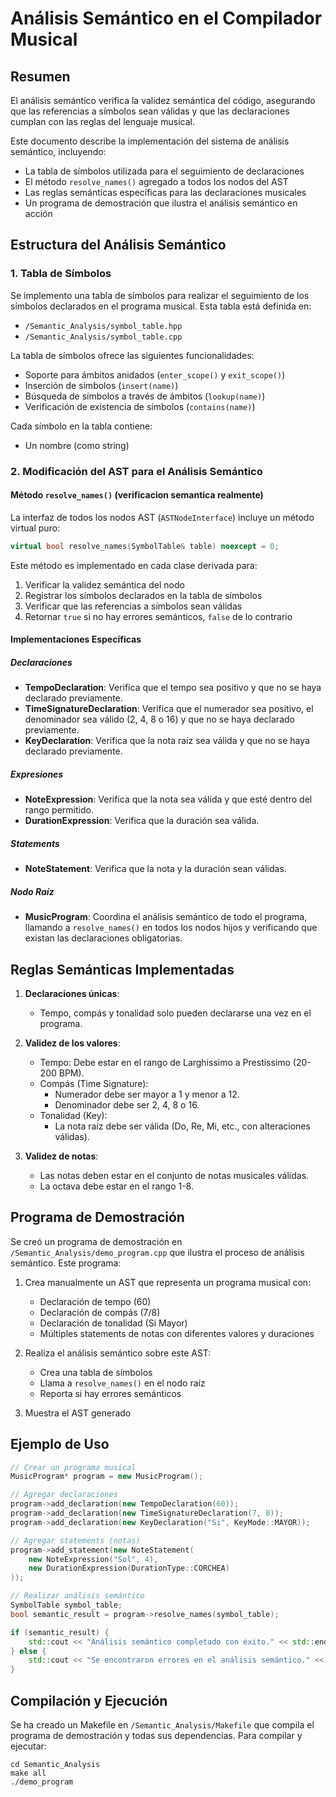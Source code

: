 # Análisis Semántico en el Compilador Musical

## Resumen

El análisis semántico verifica la validez semántica del código, asegurando que las referencias a símbolos sean válidas y que las declaraciones cumplan con las reglas del lenguaje musical.

Este documento describe la implementación del sistema de análisis semántico, incluyendo:
- La tabla de símbolos utilizada para el seguimiento de declaraciones
- El método `resolve_names()` agregado a todos los nodos del AST
- Las reglas semánticas específicas para las declaraciones musicales
- Un programa de demostración que ilustra el análisis semántico en acción

## Estructura del Análisis Semántico

### 1. Tabla de Símbolos

Se implemento una tabla de símbolos para realizar el seguimiento de los símbolos declarados en el programa musical. Esta tabla está definida en:
- `/Semantic_Analysis/symbol_table.hpp`
- `/Semantic_Analysis/symbol_table.cpp`

La tabla de símbolos ofrece las siguientes funcionalidades:
- Soporte para ámbitos anidados (`enter_scope()` y `exit_scope()`)
- Inserción de símbolos (`insert(name)`)
- Búsqueda de símbolos a través de ámbitos (`lookup(name)`)
- Verificación de existencia de símbolos (`contains(name)`)

Cada símbolo en la tabla contiene:
- Un nombre (como string)

### 2. Modificación del AST para el Análisis Semántico

#### Método `resolve_names()` (verificacion semantica realmente)

La interfaz de todos los nodos AST (`ASTNodeInterface`) incluye un método virtual puro:

```cpp
virtual bool resolve_names(SymbolTable& table) noexcept = 0;
```

Este método es implementado en cada clase derivada para:
1. Verificar la validez semántica del nodo
2. Registrar los símbolos declarados en la tabla de símbolos
3. Verificar que las referencias a símbolos sean válidas
4. Retornar `true` si no hay errores semánticos, `false` de lo contrario

#### Implementaciones Específicas

##### Declaraciones

- **TempoDeclaration**: Verifica que el tempo sea positivo y que no se haya declarado previamente.
- **TimeSignatureDeclaration**: Verifica que el numerador sea positivo, el denominador sea válido (2, 4, 8 o 16) y que no se haya declarado previamente.
- **KeyDeclaration**: Verifica que la nota raíz sea válida y que no se haya declarado previamente.

##### Expresiones

- **NoteExpression**: Verifica que la nota sea válida y que esté dentro del rango permitido.
- **DurationExpression**: Verifica que la duración sea válida.

##### Statements

- **NoteStatement**: Verifica que la nota y la duración sean válidas.

##### Nodo Raíz

- **MusicProgram**: Coordina el análisis semántico de todo el programa, llamando a `resolve_names()` en todos los nodos hijos y verificando que existan las declaraciones obligatorias.

## Reglas Semánticas Implementadas

1. **Declaraciones únicas**:
   - Tempo, compás y tonalidad solo pueden declararse una vez en el programa.

2. **Validez de los valores**:
   - Tempo: Debe estar en el rango de Larghissimo a Prestissimo (20-200 BPM).
   - Compás (Time Signature): 
     - Numerador debe ser mayor a 1 y menor a 12.
     - Denominador debe ser 2, 4, 8 o 16.
   - Tonalidad (Key): 
     - La nota raíz debe ser válida (Do, Re, Mi, etc., con alteraciones válidas).

3. **Validez de notas**:
   - Las notas deben estar en el conjunto de notas musicales válidas.
   - La octava debe estar en el rango 1-8.

## Programa de Demostración

Se creó un programa de demostración en `/Semantic_Analysis/demo_program.cpp` que ilustra el proceso de análisis semántico. Este programa:

1. Crea manualmente un AST que representa un programa musical con:
   - Declaración de tempo (60)
   - Declaración de compás (7/8)
   - Declaración de tonalidad (Si Mayor)
   - Múltiples statements de notas con diferentes valores y duraciones

2. Realiza el análisis semántico sobre este AST:
   - Crea una tabla de símbolos
   - Llama a `resolve_names()` en el nodo raíz
   - Reporta si hay errores semánticos

3. Muestra el AST generado

## Ejemplo de Uso

```cpp
// Crear un programa musical
MusicProgram* program = new MusicProgram();

// Agregar declaraciones
program->add_declaration(new TempoDeclaration(60));
program->add_declaration(new TimeSignatureDeclaration(7, 8));
program->add_declaration(new KeyDeclaration("Si", KeyMode::MAYOR));

// Agregar statements (notas)
program->add_statement(new NoteStatement(
    new NoteExpression("Sol", 4),
    new DurationExpression(DurationType::CORCHEA)
));

// Realizar análisis semántico
SymbolTable symbol_table;
bool semantic_result = program->resolve_names(symbol_table);

if (semantic_result) {
    std::cout << "Análisis semántico completado con éxito." << std::endl;
} else {
    std::cout << "Se encontraron errores en el análisis semántico." << std::endl;
}
```

## Compilación y Ejecución

Se ha creado un Makefile en `/Semantic_Analysis/Makefile` que compila el programa de demostración y todas sus dependencias. Para compilar y ejecutar:

```
cd Semantic_Analysis
make all
./demo_program
```
